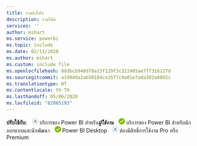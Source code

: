 ```yaml
---
title: รวมถึงไฟล์
description: รวมไฟล์
services: ''
author: mihart
ms.service: powerbi
ms.topic: include
ms.date: 02/11/2020
ms.author: mihart
ms.custom: include file
ms.openlocfilehash: 8ddbcb940d78a15f129f3c322485ae7ff316127d
ms.sourcegitcommit: a199dda2ab50184ce25f7c9a01e7ada382a88d2c
ms.translationtype: HT
ms.contentlocale: th-TH
ms.lasthandoff: 05/06/2020
ms.locfileid: "82865193"
---
```

<Token>**ปรับใช้กับ:** ![ไม่ใช่](media/no.png)บริการของ Power BI สำหรับ***ผู้ใช้งาน*** ![ใช่](media/yes.png)บริการของ Power BI สำหรับนักออกแบบและนักพัฒนา ![ใช่](media/yes.png)Power BI Desktop ![ไม่ใช่](media/no.png)ต้องมีสิทธิ์การใช้งาน Pro หรือ Premium</Token>